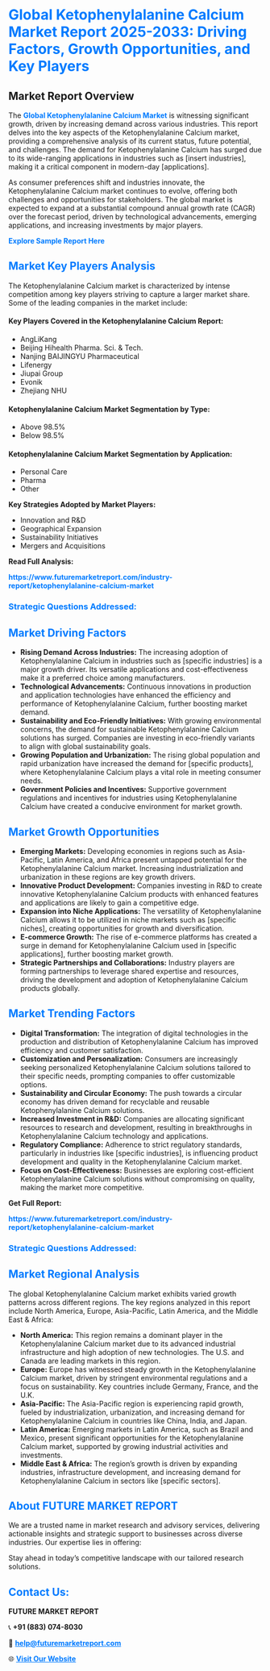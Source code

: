 <h1 style="color: #007BFF;">Global Ketophenylalanine Calcium Market Report 2025-2033: Driving Factors, Growth Opportunities, and Key Players</h1>

<section id="overview">
<h2>Market Report Overview</h2>
<p>The <a href="https://www.futuremarketreport.com/industry-report/ketophenylalanine-calcium-market" style="color: #007BFF; text-decoration: none;"><strong>Global Ketophenylalanine Calcium Market</strong></a> is witnessing significant growth, driven by increasing demand across various industries. This report delves into the key aspects of the Ketophenylalanine Calcium market, providing a comprehensive analysis of its current status, future potential, and challenges. The demand for Ketophenylalanine Calcium has surged due to its wide-ranging applications in industries such as [insert industries], making it a critical component in modern-day [applications].</p>
<p>As consumer preferences shift and industries innovate, the Ketophenylalanine Calcium market continues to evolve, offering both challenges and opportunities for stakeholders. The global market is expected to expand at a substantial compound annual growth rate (CAGR) over the forecast period, driven by technological advancements, emerging applications, and increasing investments by major players.</p>
</section>

<section id="overview">
<p><a href="https://www.futuremarketreport.com/request-sample/reportId=46963" style="color: #007BFF; text-decoration: none;"><strong>Explore Sample Report Here</strong></a></p>
</section>

<section id="key-players">
<h2 style="color: #007BFF;">Market Key Players Analysis</h2>
<p>The Ketophenylalanine Calcium market is characterized by intense competition among key players striving to capture a larger market share. Some of the leading companies in the market include:</p>
<h4>Key Players Covered in the Ketophenylalanine Calcium Report:</h4>
<ul><li>AngLiKang</li><li>Beijing Hihealth Pharma. Sci. &amp; Tech.</li><li>Nanjing BAIJINGYU Pharmaceutical</li><li>Lifenergy</li><li>Jiupai Group</li><li>Evonik</li><li>Zhejiang NHU</li></ul>
<h4>Ketophenylalanine Calcium Market Segmentation by Type:</h4>
<ul><li>Above 98.5%</li><li>Below 98.5%</li></ul>

<h4>Ketophenylalanine Calcium Market Segmentation by Application:</h4>
<ul><li>Personal Care</li><li>Pharma</li><li>Other</li></ul>
<p><strong>Key Strategies Adopted by Market Players:</strong></p>
<ul>
<li>Innovation and R&D</li>
<li>Geographical Expansion</li>
<li>Sustainability Initiatives</li>
<li>Mergers and Acquisitions</li>
</ul>
</section>

<section>
<p><strong>Read Full Analysis: </strong></p><a href="https://www.futuremarketreport.com/industry-report/ketophenylalanine-calcium-market" style="color: #007BFF; text-decoration: none;"><strong>https://www.futuremarketreport.com/industry-report/ketophenylalanine-calcium-market</strong></a>
<h3 style="color: #007BFF;">Strategic Questions Addressed:</h3>
</section>

<section id="driving-factors">
<h2 style="color: #007BFF;">Market Driving Factors</h2>
<ul>
<li><strong>Rising Demand Across Industries:</strong> The increasing adoption of Ketophenylalanine Calcium in industries such as [specific industries] is a major growth driver. Its versatile applications and cost-effectiveness make it a preferred choice among manufacturers.</li>
<li><strong>Technological Advancements:</strong> Continuous innovations in production and application technologies have enhanced the efficiency and performance of Ketophenylalanine Calcium, further boosting market demand.</li>
<li><strong>Sustainability and Eco-Friendly Initiatives:</strong> With growing environmental concerns, the demand for sustainable Ketophenylalanine Calcium solutions has surged. Companies are investing in eco-friendly variants to align with global sustainability goals.</li>
<li><strong>Growing Population and Urbanization:</strong> The rising global population and rapid urbanization have increased the demand for [specific products], where Ketophenylalanine Calcium plays a vital role in meeting consumer needs.</li>
<li><strong>Government Policies and Incentives:</strong> Supportive government regulations and incentives for industries using Ketophenylalanine Calcium have created a conducive environment for market growth.</li>
</ul>
</section>

<section id="growth-opportunities">
<h2 style="color: #007BFF;">Market Growth Opportunities</h2>
<ul>
<li><strong>Emerging Markets:</strong> Developing economies in regions such as Asia-Pacific, Latin America, and Africa present untapped potential for the Ketophenylalanine Calcium market. Increasing industrialization and urbanization in these regions are key growth drivers.</li>
<li><strong>Innovative Product Development:</strong> Companies investing in R&D to create innovative Ketophenylalanine Calcium products with enhanced features and applications are likely to gain a competitive edge.</li>
<li><strong>Expansion into Niche Applications:</strong> The versatility of Ketophenylalanine Calcium allows it to be utilized in niche markets such as [specific niches], creating opportunities for growth and diversification.</li>
<li><strong>E-commerce Growth:</strong> The rise of e-commerce platforms has created a surge in demand for Ketophenylalanine Calcium used in [specific applications], further boosting market growth.</li>
<li><strong>Strategic Partnerships and Collaborations:</strong> Industry players are forming partnerships to leverage shared expertise and resources, driving the development and adoption of Ketophenylalanine Calcium products globally.</li>
</ul>
</section>

<section id="trending-factors">
<h2 style="color: #007BFF;">Market Trending Factors</h2>
<ul>
<li><strong>Digital Transformation:</strong> The integration of digital technologies in the production and distribution of Ketophenylalanine Calcium has improved efficiency and customer satisfaction.</li>
<li><strong>Customization and Personalization:</strong> Consumers are increasingly seeking personalized Ketophenylalanine Calcium solutions tailored to their specific needs, prompting companies to offer customizable options.</li>
<li><strong>Sustainability and Circular Economy:</strong> The push towards a circular economy has driven demand for recyclable and reusable Ketophenylalanine Calcium solutions.</li>
<li><strong>Increased Investment in R&D:</strong> Companies are allocating significant resources to research and development, resulting in breakthroughs in Ketophenylalanine Calcium technology and applications.</li>
<li><strong>Regulatory Compliance:</strong> Adherence to strict regulatory standards, particularly in industries like [specific industries], is influencing product development and quality in the Ketophenylalanine Calcium market.</li>
<li><strong>Focus on Cost-Effectiveness:</strong> Businesses are exploring cost-efficient Ketophenylalanine Calcium solutions without compromising on quality, making the market more competitive.</li>
</ul>
</section>

<section>
<p><strong>Get Full Report: </strong></p><a href="https://www.futuremarketreport.com/industry-report/ketophenylalanine-calcium-market" style="color: #007BFF; text-decoration: none;"><strong>https://www.futuremarketreport.com/industry-report/ketophenylalanine-calcium-market</strong></a>
<h3 style="color: #007BFF;">Strategic Questions Addressed:</h3>
</section>


<section id="regional-analysis">
<h2 style="color: #007BFF;">Market Regional Analysis</h2>
<p>The global Ketophenylalanine Calcium market exhibits varied growth patterns across different regions. The key regions analyzed in this report include North America, Europe, Asia-Pacific, Latin America, and the Middle East & Africa:</p>
<ul>
<li><strong>North America:</strong> This region remains a dominant player in the Ketophenylalanine Calcium market due to its advanced industrial infrastructure and high adoption of new technologies. The U.S. and Canada are leading markets in this region.</li>
<li><strong>Europe:</strong> Europe has witnessed steady growth in the Ketophenylalanine Calcium market, driven by stringent environmental regulations and a focus on sustainability. Key countries include Germany, France, and the U.K.</li>
<li><strong>Asia-Pacific:</strong> The Asia-Pacific region is experiencing rapid growth, fueled by industrialization, urbanization, and increasing demand for Ketophenylalanine Calcium in countries like China, India, and Japan.</li>
<li><strong>Latin America:</strong> Emerging markets in Latin America, such as Brazil and Mexico, present significant opportunities for the Ketophenylalanine Calcium market, supported by growing industrial activities and investments.</li>
<li><strong>Middle East & Africa:</strong> The region’s growth is driven by expanding industries, infrastructure development, and increasing demand for Ketophenylalanine Calcium in sectors like [specific sectors].</li>
</ul>
</section>

<footer>
<h2 style="color: #007BFF;">About FUTURE MARKET REPORT</h2>
<p>We are a trusted name in market research and advisory services, delivering actionable insights and strategic support to businesses across diverse industries. Our expertise lies in offering:</p>

<p>Stay ahead in today’s competitive landscape with our tailored research solutions.</p>

<h2 style="color: #007BFF;">Contact Us:</h2>
<p><strong>FUTURE MARKET REPORT</strong></p>
<p>📞 <strong>+91 (883) 074-8030</strong></p>
<p>📧 <strong><a href="mailto:help@futuremarketreport.com" style="color: #007BFF;">help@futuremarketreport.com</a></strong></p>
<p>🌐 <strong><a href="https://www.futuremarketreport.com/" style="color: #007BFF;">Visit Our Website</a></strong></p>
</footer>